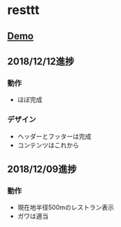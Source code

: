 # resttt

## <a href="https://taroosg.github.io/resttt/" target="_blank">Demo</a>


## 2018/12/12進捗
### 動作
- ほぼ完成

### デザイン
- ヘッダーとフッターは完成
- コンテンツはこれから


## 2018/12/09進捗
### 動作
- 現在地半径500mのレストラン表示
- ガワは適当

